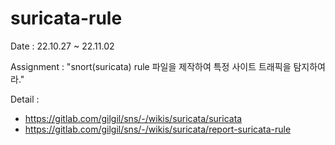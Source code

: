 # suricata-rule

Date : 22.10.27 ~ 22.11.02

Assignment : "snort(suricata) rule 파일을 제작하여 특정 사이트 트래픽을 탐지하여라."

Detail : 
- https://gitlab.com/gilgil/sns/-/wikis/suricata/suricata
- https://gitlab.com/gilgil/sns/-/wikis/suricata/report-suricata-rule
